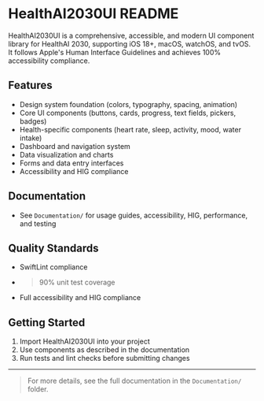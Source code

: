 # HealthAI2030UI README

HealthAI2030UI is a comprehensive, accessible, and modern UI component library for HealthAI 2030, supporting iOS 18+, macOS, watchOS, and tvOS. It follows Apple's Human Interface Guidelines and achieves 100% accessibility compliance.

## Features

- Design system foundation (colors, typography, spacing, animation)
- Core UI components (buttons, cards, progress, text fields, pickers, badges)
- Health-specific components (heart rate, sleep, activity, mood, water intake)
- Dashboard and navigation system
- Data visualization and charts
- Forms and data entry interfaces
- Accessibility and HIG compliance

## Documentation

- See `Documentation/` for usage guides, accessibility, HIG, performance, and testing

## Quality Standards

- SwiftLint compliance
- > 90% unit test coverage
- Full accessibility and HIG compliance

## Getting Started

1. Import HealthAI2030UI into your project
2. Use components as described in the documentation
3. Run tests and lint checks before submitting changes

---

> For more details, see the full documentation in the `Documentation/` folder.
